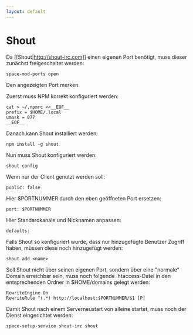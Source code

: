 ```yaml
---
layout: default
---
```

# Shout

Da [[Shout|http://shout-irc.com]] einen eigenen Port benötigt, muss dieser zunächst freigeschaltet werden:
```
space-mod-ports open
```
Den angezeigten Port merken.

Zuerst muss NPM korrekt konfiguriert werden:

```
cat > ~/.npmrc <<__EOF__
prefix = $HOME/.local
umask = 077
__EOF__
```

Danach kann Shout installiert werden:

```
npm install -g shout
```

Nun muss Shout konfiguriert werden:

```
shout config
```

Wenn nur der Client genutzt werden soll:
```
public: false
```

Hier $PORTNUMMER durch den eben geöffneten Port ersetzen:
```
port: $PORTNUMMER
```

Hier Standardkanäle und Nicknamen anpassen:
```
defaults: 
```

Falls Shout so konfiguriert wurde, dass nur hinzugefügte Benutzer Zugriff haben, müssen diese noch hinzugefügt werden:

```
shout add <name>
```

Soll Shout nicht über seinen eigenen Port, sondern über eine "normale" Domain erreichbar sein, muss noch folgende .htaccess-Datei in den entsprechenden Ordner in $HOME/domains gelegt werden:
```
RewriteEngine On
RewriteRule ^(.*) http://localhost:$PORTNUMMER/$1 [P]
```

Damit Shout nach einem Serverneustart von alleine startet, muss noch der Dienst eingerichtet werden:
```
space-setup-service shout-irc shout
```

